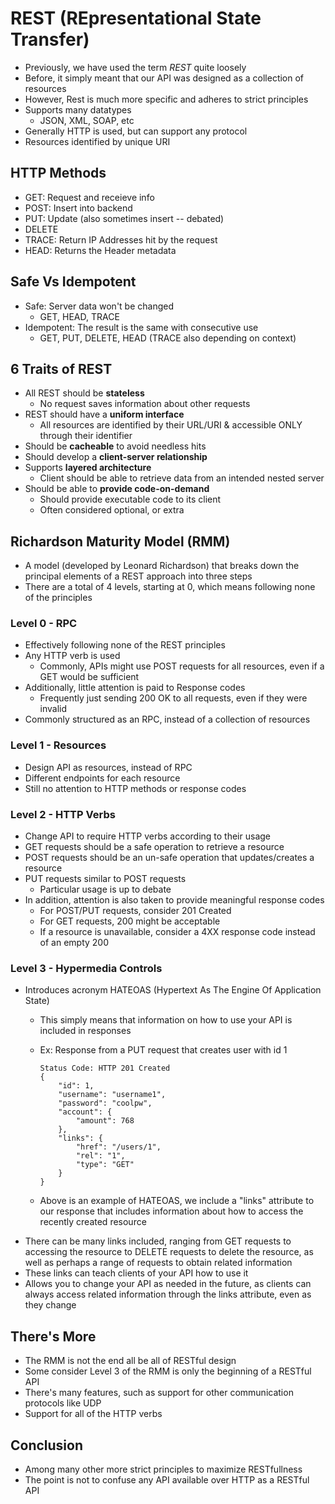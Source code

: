 # REST (REpresentational State Transfer)

- Previously, we have used the term *REST* quite loosely
- Before, it simply meant that our API was designed as a collection of resources
- However, Rest is much more specific and adheres to strict principles
- Supports many datatypes
  - JSON, XML, SOAP, etc
- Generally HTTP is used, but can support any protocol
- Resources identified by unique URI

## HTTP Methods

- GET: Request and receieve info
- POST: Insert into backend
- PUT: Update (also sometimes insert -- debated)
- DELETE
- TRACE: Return IP Addresses hit by the request
- HEAD: Returns the Header metadata

## Safe Vs Idempotent

- Safe: Server data won't be changed
  - GET, HEAD, TRACE
- Idempotent: The result is the same with consecutive use
  - GET, PUT, DELETE, HEAD (TRACE also depending on context)

## 6 Traits of REST

- All REST should be **stateless**
  - No request saves information about other requests
- REST should have a **uniform interface**
  - All resources are identified by their URL/URI & accessible ONLY through their identifier
- Should be **cacheable** to avoid needless hits
- Should develop a **client-server relationship**
- Supports **layered architecture**
  - Client should be able to retrieve data from an intended nested server
- Should be able to **provide code-on-demand**
  - Should provide executable code to its client
  - Often considered optional, or extra

## Richardson Maturity Model (RMM)

- A model (developed by Leonard Richardson) that breaks down the principal elements of a REST approach into three steps
- There are a total of 4 levels, starting at 0, which means following none of the principles

### Level 0 - RPC

- Effectively following none of the REST principles
- Any HTTP verb is used
  - Commonly, APIs might use POST requests for all resources, even if a GET would be sufficient
- Additionally, little attention is paid to Response codes
  - Frequently just sending 200 OK to all requests, even if they were invalid
- Commonly structured as an RPC, instead of a collection of resources

### Level 1 - Resources

- Design API as resources, instead of RPC
- Different endpoints for each resource
- Still no attention to HTTP methods or response codes

### Level 2 - HTTP Verbs

- Change API to require HTTP verbs according to their usage
- GET requests should be a safe operation to retrieve a resource
- POST requests should be an un-safe operation that updates/creates a resource
- PUT requests similar to POST requests
  - Particular usage is up to debate
- In addition, attention is also taken to provide meaningful response codes
  - For POST/PUT requests, consider 201 Created
  - For GET requests, 200 might be acceptable
  - If a resource is unavailable, consider a 4XX response code instead of an empty 200

### Level 3 - Hypermedia Controls

- Introduces acronym HATEOAS (Hypertext As The Engine Of Application State)
  - This simply means that information on how to use your API is included in responses
  - Ex: Response from a PUT request that creates user with id 1

        Status Code: HTTP 201 Created
        {
            "id": 1,
            "username": "username1",
            "password": "coolpw",
            "account": {
                "amount": 768
            },
            "links": {
                "href": "/users/1",
                "rel": "1",
                "type": "GET"
            }
        }

  - Above is an example of HATEOAS, we include a "links" attribute to our response that includes information about how to access the recently created resource
- There can be many links included, ranging from GET requests to accessing the resource to DELETE requests to delete the resource, as well as perhaps a range of requests to obtain related information
- These links can teach clients of your API how to use it
- Allows you to change your API as needed in the future, as clients can always access related information through the links attribute, even as they change

## There's More

- The RMM is not the end all be all of RESTful design
- Some consider Level 3 of the RMM is only the beginning of a RESTful API
- There's many features, such as support for other communication protocols like UDP
- Support for all of the HTTP verbs

## Conclusion

- Among many other more strict principles to maximize RESTfullness
- The point is not to confuse any API available over HTTP as a RESTful API

